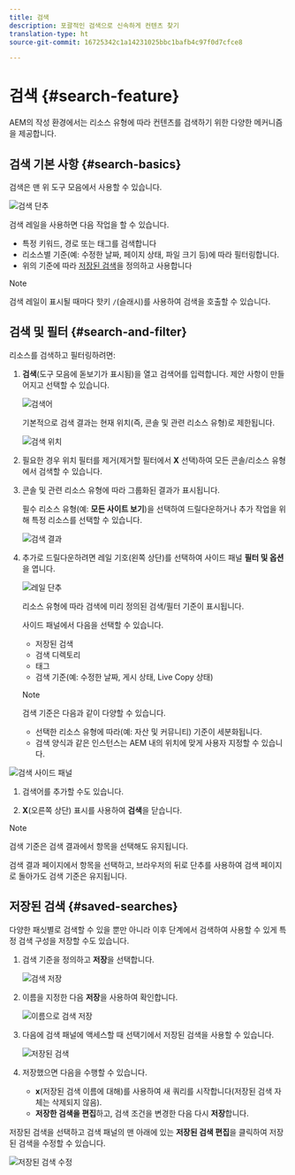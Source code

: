 ```yaml
---
title: 검색
description: 포괄적인 검색으로 신속하게 컨텐츠 찾기
translation-type: ht
source-git-commit: 16725342c1a14231025bbc1bafb4c97f0d7cfce8

---
```



# 검색 {#search-feature}

AEM의 작성 환경에서는 리소스 유형에 따라 컨텐츠를 검색하기 위한 다양한 메커니즘을 제공합니다.

## 검색 기본 사항 {#search-basics}

검색은 맨 위 도구 모음에서 사용할 수 있습니다.

![검색 단추](/help/sites-cloud/authoring/assets/search-button.png)

검색 레일을 사용하면 다음 작업을 할 수 있습니다.

* 특정 키워드, 경로 또는 태그를 검색합니다
* 리소스별 기준(예: 수정한 날짜, 페이지 상태, 파일 크기 등)에 따라 필터링합니다.
* 위의 기준에 따라 [저장된 검색](#saved-searches)을 정의하고 사용합니다

>[!NOTE]
>
>검색 레일이 표시될 때마다 핫키 `/`(슬래시)를 사용하여 검색을 호출할 수 있습니다.

## 검색 및 필터 {#search-and-filter}

리소스를 검색하고 필터링하려면:

1. **검색**(도구 모음에 돋보기가 표시됨)을 열고 검색어를 입력합니다. 제안 사항이 만들어지고 선택할 수 있습니다.

   ![검색어](/help/sites-cloud/authoring/assets/search-term.png)

   기본적으로 검색 결과는 현재 위치(즉, 콘솔 및 관련 리소스 유형)로 제한됩니다.

   ![검색 위치](/help/sites-cloud/authoring/assets/search-term-location.png)

1. 필요한 경우 위치 필터를 제거(제거할 필터에서 **X** 선택)하여 모든 콘솔/리소스 유형에서 검색할 수 있습니다.
1. 콘솔 및 관련 리소스 유형에 따라 그룹화된 결과가 표시됩니다.

   필수 리소스 유형(예: **모든 사이트 보기**)을 선택하여 드릴다운하거나 추가 작업을 위해 특정 리소스를 선택할 수 있습니다.

   ![검색 결과](/help/sites-cloud/authoring/assets/search-results.png)

1. 추가로 드릴다운하려면 레일 기호(왼쪽 상단)를 선택하여 사이드 패널 **필터 및 옵션**&#x200B;을 엽니다.

   ![레일 단추](/help/sites-cloud/authoring/assets/rail-button.png)

   리소스 유형에 따라 검색에 미리 정의된 검색/필터 기준이 표시됩니다.

   사이드 패널에서 다음을 선택할 수 있습니다.

   * 저장된 검색
   * 검색 디렉토리
   * 태그
   * 검색 기준(예: 수정한 날짜, 게시 상태, Live Copy 상태)
   >[!NOTE]
   >
   >검색 기준은 다음과 같이 다양할 수 있습니다.
   >
   >* 선택한 리소스 유형에 따라(예: 자산 및 커뮤니티) 기준이 세분화됩니다.
   >* 검색 양식과 같은 인스턴스는 AEM 내의 위치에 맞게 사용자 지정할 수 있습니다.

<!--
  >* Your instance as the [Search Forms](/help/sites-administering/search-forms.md) can be customized (appropriate to the location within AEM).
  -->

![검색 사이드 패널](/help/sites-cloud/authoring/assets/search-side-panel.png)

1. 검색어를 추가할 수도 있습니다.

1. **X**(오른쪽 상단) 표시를 사용하여 **검색**&#x200B;을 닫습니다.

>[!NOTE]
>
>검색 기준은 검색 결과에서 항목을 선택해도 유지됩니다.
>
>검색 결과 페이지에서 항목을 선택하고, 브라우저의 뒤로 단추를 사용하여 검색 페이지로 돌아가도 검색 기준은 유지됩니다.

## 저장된 검색 {#saved-searches}

다양한 패싯별로 검색할 수 있을 뿐만 아니라 이후 단계에서 검색하여 사용할 수 있게 특정 검색 구성을 저장할 수도 있습니다.

1. 검색 기준을 정의하고 **저장**&#x200B;을 선택합니다.

   ![검색 저장](/help/sites-cloud/authoring/assets/search-side-panel.png)

1. 이름을 지정한 다음 **저장**&#x200B;을 사용하여 확인합니다.

   ![이름으로 검색 저장](/help/sites-cloud/authoring/assets/search-save-name.png)

1. 다음에 검색 패널에 액세스할 때 선택기에서 저장된 검색을 사용할 수 있습니다.

   ![저장된 검색](/help/sites-cloud/authoring/assets/saved-searches.png)

1. 저장했으면 다음을 수행할 수 있습니다.

   * **x**(저장된 검색 이름에 대해)를 사용하여 새 쿼리를 시작합니다(저장된 검색 자체는 삭제되지 않음).
   * **저장한 검색을 편집**&#x200B;하고, 검색 조건을 변경한 다음 다시 **저장**&#x200B;합니다.

저장된 검색을 선택하고 검색 패널의 맨 아래에 있는 **저장된 검색 편집**&#x200B;을 클릭하여 저장된 검색을 수정할 수 있습니다.

![저장된 검색 수정](/help/sites-cloud/authoring/assets/saved-searches-modify.png)
